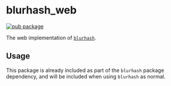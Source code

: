 # blurhash_web

[![pub package](https://img.shields.io/pub/v/blurhash_web.svg)](https://pub.dev/packages/blurhash_web)

The web implementation of [`blurhash`](https://pub.dev/packages/blurhash).

## Usage

This package is already included as part of the `blurhash` package dependency, and will
be included when using `blurhash` as normal.